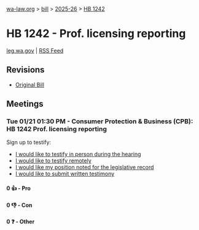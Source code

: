 [wa-law.org](/) > [bill](/bill/) > [2025-26](/bill/2025-26/) > [HB 1242](/bill/2025-26/hb/1242/)

# HB 1242 - Prof. licensing reporting
[leg.wa.gov](https://app.leg.wa.gov/billsummary?BillNumber=1242&Year=2025&Initiative=false) | [RSS Feed](./rss.xml)

## Revisions
* [Original Bill](1/)

## Meetings
### Tue 01/21 01:30 PM - Consumer Protection & Business (CPB): HB 1242 Prof. licensing reporting
Sign up to testify:
* [I would like to testify in person during the hearing](https://app.leg.wa.gov/csi/Testifier/Add?chamber=House&mId=32524&aId=161767&caId=24846&tId=1)
* [I would like to testify remotely](https://app.leg.wa.gov/csi/Testifier/Add?chamber=House&mId=32524&aId=161767&caId=24846&tId=2)
* [I would like my position noted for the legislative record](https://app.leg.wa.gov/csi/Testifier/Add?chamber=House&mId=32524&aId=161767&caId=24846&tId=3)
* [I would like to submit written testimony](https://app.leg.wa.gov/csi/Testifier/Add?chamber=House&mId=32524&aId=161767&caId=24846&tId=4)

#### 0 👍 - Pro

#### 0 👎 - Con

#### 0 ❓ - Other
